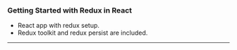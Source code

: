 ### Getting Started with Redux in React

-   React app with redux setup.
-   Redux toolkit and redux persist are included.
---